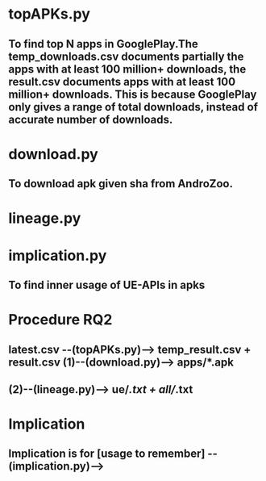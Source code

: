 
# topAPKs.py
## To find top N apps in GooglePlay.The temp_downloads.csv documents partially the apps with at least 100 million+ downloads, the result.csv documents apps with at least 100 million+ downloads. This is because GooglePlay only gives a range of total downloads, instead of accurate number of downloads.

# download.py
## To download apk given sha from AndroZoo. 

# lineage.py
## 

# implication.py
## To find inner usage of UE-APIs in apks



# Procedure RQ2
## latest.csv --(topAPKs.py)--> temp_result.csv + result.csv (1)--(download.py)--> apps/*.apk 
##                                                           (2)--(lineage.py)--> ue/*.txt + all/*.txt 

# Implication
## Implication is for [usage to remember] --(implication.py)--> 